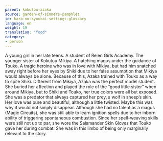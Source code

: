 ```yaml
---
parent: kokutou-azaka
source: garden-of-sinners-pamphlet
id: kara-no-kyoukai-settings-glossary
language: en
weight: 19
translation: "food"
category:
- person
---
```


A young girl in her late teens. A student of Reien Girls Academy. The younger sister of Kokutou Mikiya. A hatching magus under the guidance of Touko.
A tragic heroine who was in love with Mikiya, but had him snatched away right before her eyes by Shiki due to her false assumption that Mikiya would always be alone. Because of this, Azaka trained with Touko as a way to spite Shiki.
Different from Mikiya, Azaka was the perfect model student. She buried her affection and played the role of the “good little sister” when around Mikiya, but to Shiki and Touko, her true colors were all but exposed.
She was a predator that always captured her prey, a wolf in sheep’s skin. Her love was pure and beautiful, although a little twisted. Maybe this was why it would not simply disappear.
Although she had no talent as a magus (Magic Circuits), she was still able to learn ignition spells due to her inborn ability of triggering spontaneous combustion.
Since her spell-weaving skills were still not up to par, she wore the Salamander Skin Gloves that Touko gave her during combat.
She was in this limbo of being only marginally relevant to the story.
